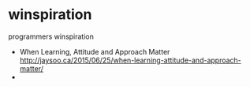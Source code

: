 # winspiration
programmers winspiration
* When Learning, Attitude and Approach Matter http://jaysoo.ca/2015/06/25/when-learning-attitude-and-approach-matter/
* 
